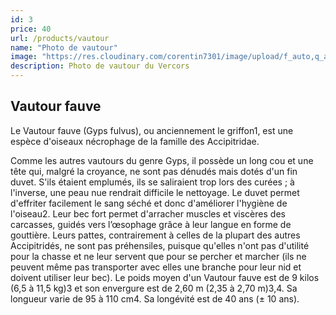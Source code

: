 ```yaml
---
id: 3
price: 40
url: /products/vautour
name: "Photo de vautour"
image: "https://res.cloudinary.com/corentin7301/image/upload/f_auto,q_auto/v1/corentinperroux.fr/animaliere/Vautours7_haidqj.jpg"
description: Photo de vautour du Vercors
---
```


## Vautour fauve

Le Vautour fauve (Gyps fulvus), ou anciennement le griffon1, est une espèce d'oiseaux nécrophage de la famille des Accipitridae.

Comme les autres vautours du genre Gyps, il possède un long cou et une tête qui, malgré la croyance, ne sont pas dénudés mais dotés d'un fin duvet. S'ils étaient emplumés, ils se saliraient trop lors des curées ; à l'inverse, une peau nue rendrait difficile le nettoyage. Le duvet permet d'effriter facilement le sang séché et donc d'améliorer l'hygiène de l'oiseau2. Leur bec fort permet d'arracher muscles et viscères des carcasses, guidés vers l’œsophage grâce à leur langue en forme de gouttière. Leurs pattes, contrairement à celles de la plupart des autres Accipitridés, ne sont pas préhensiles, puisque qu'elles n'ont pas d'utilité pour la chasse et ne leur servent que pour se percher et marcher (ils ne peuvent même pas transporter avec elles une branche pour leur nid et doivent utiliser leur bec). Le poids moyen d'un Vautour fauve est de 9 kilos (6,5 à 11,5 kg)3 et son envergure est de 2,60 m (2,35 à 2,70 m)3,4. Sa longueur varie de 95 à 110 cm4. Sa longévité est de 40 ans (± 10 ans).